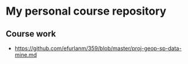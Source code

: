 # My personal course repository


## Course work

- https://github.com/efurlanm/359/blob/master/proj-geop-sp-data-mine.md
